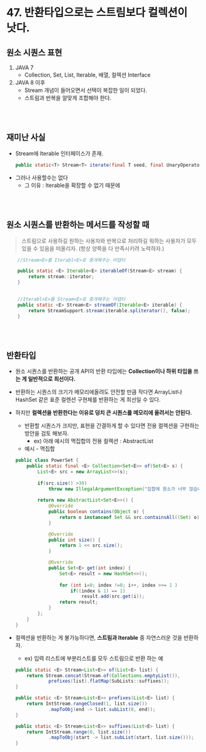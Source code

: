 # 47. 반환타입으로는 스트림보다 컬렉션이 낫다.

## 원소 시퀀스 표현
1. JAVA 7
    - Collection, Set, List, Iterable, 배열, 컬렉션 Interface
2. JAVA 8 이후
    - Stream 개념이 들어오면서 선택이 복잡한 일이 되었다.
    - 스트림과 반복을 알맞게 조합해야 한다.

</br> </br>

## 재미난 사실
- Stream에 Iterable 인터페이스가 존재.
    ```java
    public static<T> Stream<T> iterate(final T seed, final UnaryOperator<T> f) 
    ```
- 그러나 사용할수는 없다
    - 그 이유 : Iterable을 확장할 수 없기 때문에


</br>
</br>


## 원소 시퀀스를 반환하는 메서드를 작성할 때  
> 스트림으로 사용하길 원하는 사용자와 반복으로 처리하길 워하는 사용자가 모두 있을 수 있음을 떠올리자. (항상 양쪽을 다 만족시키려 노력하자.)

```java
    //Stream<E>를 Iterabl<E>로 중개해주는 어댑터

    public static <E> Iterable<E> iterableOf(Stream<E> stream) {
        return stream::iterator;
    }

    
    //Iterabl<E>를 Stream<E>로 중개해주는 어댑터
    public static <E> Stream<E> streamOf(Iterable<E> iterable) {
        return StreamSupport.stream(iterable.spliterator(), false);
    }
```

</br>
</br>

## 반환타입
- 원소 시퀀스를 반환하는 공개 API의 반환 타입에는 __Collection이나 하위 타입을 쓰는 게 일반적으로 최선이다.__
- 반환하는 시퀀스의 크기가 메모리에올려도 안전할 만큼 작다면 ArrayList나 HashSet 같은 표준 컬렌션 구현체를 반환하는 게 최선일 수 있다.
- 하지만 __컬렉션을 반환한다는 이유로 덩치 큰 시퀀스를 메모리에 올려서는 안된다.__
    - 반환할 시퀀스가 크지만, 표현을 간결하게 할 수 있다면 전용 컬렉션을 구현하는 방안을 검토 해보자.
        - ex) 아래 예시의 멱집합의 전용 컬렉션 : AbstractList
    - 예시 - 멱집합
    ```java
    public class PowerSet {
        public static final <E> Collection<Set<E>> of(Set<E> s) {
            List<E> src = new ArrayList<>(s);
        
            if(src.size() >30)
                throw new IllegalArgumentException("집합에 원소가 너무 많습니다(최대 30개).: " + s);
        
            return new AbstractList<Set<E>>() {
                @Override 
                public boolean contains(Object o) {
                    return o instanceof Set && src.containsAll((Set) o);
                }

                @Override
                public int size() {
                    return 1 << src.size();
                }

                @Override
                public Set<E> get(int index) {
                    Set<E> result = new HashSet<>();
                
                    for (int i=0; index !=0; i++, index >>= 1 )
                        if((index & 1) == 1)
                            result.add(src.get(i));
                    return result;
                }
            };
        }
    }
    ```

- 컬렉션을 반환하는 게 불가능하다면, __스트림과 Iterable__ 중 자연스러운 것을 반환하자.
    - ex) 입력 리스트에 부분리스트를 모두 스트림으로 반환 하는 예
    ```java
    public static <E> Stream<List<E>> of(List<E> list) {
        return Stream.concat(Stream.of(Collections.emptyList()),
                prefixes(list).flatMap(SubLists::suffixes));
    }

    public static <E> Stream<List<E>> prefixes(List<E> list) {
        return IntStream.rangeClosed(1, list.size())
                .mapToObj(end -> list.subList(0, end));
    }

    public static <E> Stream<List<E>> suffixes(List<E> list) {
        return IntStream.range(0, list.size())
                .mapToObj(start -> list.subList(start, list.size()));
    }
    ```


</br>
</br>
